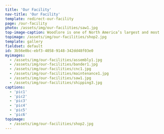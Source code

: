 ```yaml
---
title: 'Our Facility'
nav-title: 'Our Facility'
template: redirect-our-facility
page: /our-facility
photo: /assets/img/our-facilities/saw1.jpg
top-image-caption: Woodlore is one of North America’s largest and most efficient outsourced manufacturers of laminate casegoods.Our 140,000 sq. ft. facility utilizes state-of-the-art equipment and automated processes that are supported by our proprietary resource planning software. Combined with Woodlore’s highly trained workforce, we can deliver unmatched quality in accelerated lead times.
topimage: /assets/img/our-facilities/shop2.jpg
template: gallery
fieldset: default
id: 3b56e0bc-ebf3-4058-9148-342dd48f03e0
myimages:
  - /assets/img/our-facilities/assembly1.jpg
  - /assets/img/our-facilities/bander1.jpg
  - /assets/img/our-facilities/cnc1.jpg
  - /assets/img/our-facilities/maintenance1.jpg
  - /assets/img/our-facilities/saw1.jpg
  - /assets/img/our-facilities/shipping3.jpg
captions:
  - 'pic1'
  - 'pic2'
  - 'pic3'
  - 'pic4'
  - 'pic5'
  - 'pic6'
topimage:
  - /assets/img/our-facilities/shop2.jpg
---
```

